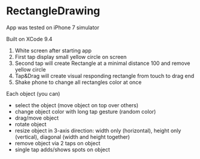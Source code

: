 # RectangleDrawing

App was tested on iPhone 7 simulator

Built on XCode 9.4

1. White screen after starting app
2. First tap  display  small  yellow circle on screen
3. Second tap will create Rectangle at a minimal distance 100 and remove yellow circle
4. Tap&Drag will create visual responding rectangle from touch to drag end
5. Shake phone to change all rectangles color at once

 Each  object (you can)
 - select  the  object  (move  object  on  top  over  others)  
 - change  object  color  with  long  tap  gesture  (random  color)  
 - drag/move  object  
 - rotate  object  
 - resize  object  in  3-axis  direction:  width  only  (horizontal),  height  only  (vertical),  diagonal  (width  and  height  together)  
 - remove  object  via  2  taps  on  object 
 - single tap adds/shows spots on object
